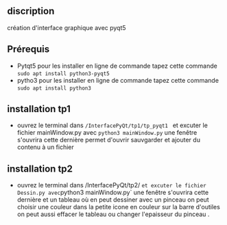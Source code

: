 ## discription 
 création d'interface graphique avec pyqt5  


## Prérequis
- Pytqt5 pour les installer en ligne de commande tapez cette commande `sudo apt install python3-pyqt5` 
- pytho3 pour les installer en ligne de commande tapez cette commande `sudo apt install python3`

## installation tp1
- ouvrez le terminal dans  `/InterfacePyQt/tp1/tp_pyqt1 ` et excuter le fichier mainWindow.py avec `python3 mainWindow.py`
une fenêtre s'ouvrira cette dernière permet d'ouvrir sauvgarder et ajouter du contenu à un fichier

## installation tp2

- ouvrez le terminal dans /InterfacePyQt/tp2/ ` et excuter le fichier Dessin.py avec `python3 mainWindow.py`
une fenêtre s'ouvrira cette dernière et un tableau où en peut dessiner avec un pinceau on peut choisir une couleur dans la petite icone en couleur sur la barre d'outiles   on peut aussi effacer le tableau ou changer l'epaisseur du pinceau .


